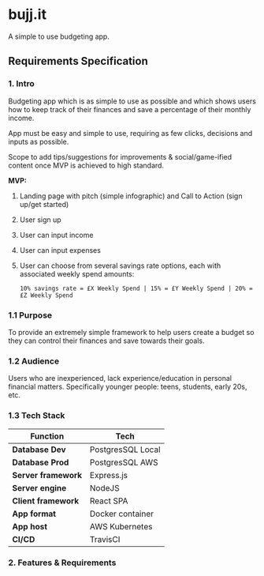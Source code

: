 # bujj.it

A simple to use budgeting app. 

## Requirements Specification

### 1. Intro 

Budgeting app which is as simple to use as possible and which shows users how to keep track of their finances and save a percentage of their monthly income. 

App must be easy and simple to use, requiring as few clicks, decisions and inputs as possible. 

Scope to add tips/suggestions for improvements & social/game-ified content once MVP is achieved to high standard. 

**MVP:**

1. Landing page with pitch (simple infographic) and Call to Action (sign up/get started) 
2. User sign up
3. User can input income
4. User can input expenses
5. User can choose from several savings rate options, each with associated weekly spend amounts:

   ``` 10% savings rate = £X Weekly Spend | 15% = £Y Weekly Spend | 20% = £Z Weekly Spend  ```

### 1.1 Purpose

To provide an extremely simple framework to help users create a budget so they can control their finances and save towards their goals. 

### 1.2 Audience

Users who are inexperienced, lack experience/education in personal financial matters. Specifically younger people: teens, students, early 20s, etc.


### 1.3 Tech Stack

| **Function**         | **Tech**              |
|----------------------|-------------------|
| **Database Dev**     | PostgresSQL Local |
| **Database Prod**    | PostgresSQL AWS   |
| **Server framework** | Express.js        |
| **Server engine**    | NodeJS            |
| **Client framework** | React SPA         |
| **App format**       | Docker container  |
| **App host**         | AWS Kubernetes    |
| **CI/CD**            | TravisCI          |

### 2. Features & Requirements
